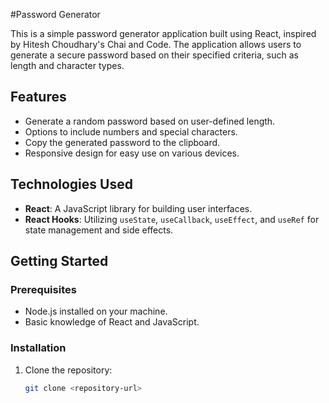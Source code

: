 #Password Generator

This is a simple password generator application built using React, inspired by Hitesh Choudhary's Chai and Code. The application allows users to generate a secure password based on their specified criteria, such as length and character types.

## Features

- Generate a random password based on user-defined length.
- Options to include numbers and special characters.
- Copy the generated password to the clipboard.
- Responsive design for easy use on various devices.

## Technologies Used

- **React**: A JavaScript library for building user interfaces.
- **React Hooks**: Utilizing `useState`, `useCallback`, `useEffect`, and `useRef` for state management and side effects.

## Getting Started

### Prerequisites

- Node.js installed on your machine.
- Basic knowledge of React and JavaScript.

### Installation

1. Clone the repository:
   ```bash
   git clone <repository-url>
 
 
